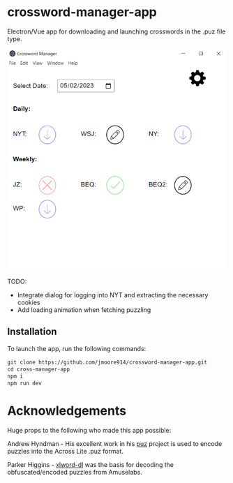 # crossword-manager-app

Electron/Vue app for downloading and launching crosswords in the .puz file type.

![Screenshot](/public/screenShot.png?raw=true)

TODO:
- Integrate  dialog for logging into NYT and extracting the necessary cookies
- Add loading animation when fetching puzzling


## Installation


To launch the app, run the following commands:


``` 
git clone https://github.com/jmoore914/crossword-manager-app.git
cd cross-manager-app
npm i
npm run dev
```


# Acknowledgements

Huge props to the following who made this app possible:

Andrew Hyndman - His excellent work in his [puz](https://github.com/ajhyndman/puz) project is used to encode puzzles into the Across Lite .puz format.

 Parker Higgins - [xlword-dl](https://github.com/thisisparker/xword-dl) was the basis for decoding the obfuscated/encoded puzzles from Amuselabs.